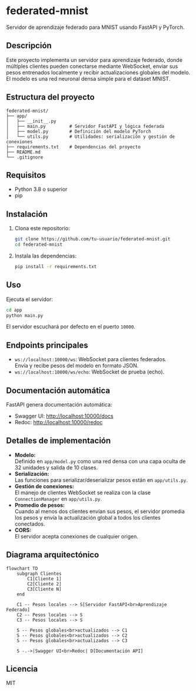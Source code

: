 # federated-mnist

Servidor de aprendizaje federado para MNIST usando FastAPI y PyTorch.

## Descripción

Este proyecto implementa un servidor para aprendizaje federado, donde múltiples clientes pueden conectarse mediante WebSocket, enviar sus pesos entrenados localmente y recibir actualizaciones globales del modelo. El modelo es una red neuronal densa simple para el dataset MNIST.

## Estructura del proyecto

```
federated-mnist/
├── app/
│   ├── __init__.py
│   ├── main.py         # Servidor FastAPI y lógica federada
│   ├── model.py        # Definición del modelo PyTorch
│   └── utils.py        # Utilidades: serialización y gestión de conexiones
├── requirements.txt    # Dependencias del proyecto
├── README.md
└── .gitignore
```

## Requisitos

- Python 3.8 o superior
- pip

## Instalación

1. Clona este repositorio:
   ```bash
   git clone https://github.com/tu-usuario/federated-mnist.git
   cd federated-mnist
   ```

2. Instala las dependencias:
   ```bash
   pip install -r requirements.txt
   ```

## Uso

Ejecuta el servidor:

```bash
cd app
python main.py
```

El servidor escuchará por defecto en el puerto `10000`.

## Endpoints principales

- `ws://localhost:10000/ws`: WebSocket para clientes federados.  
  Envía y recibe pesos del modelo en formato JSON.
- `ws://localhost:10000/ws/echo`: WebSocket de prueba (echo).

## Documentación automática

FastAPI genera documentación automática:
- Swagger UI: [http://localhost:10000/docs](http://localhost:10000/docs)
- Redoc: [http://localhost:10000/redoc](http://localhost:10000/redoc)

## Detalles de implementación

- **Modelo:**  
  Definido en `app/model.py` como una red densa con una capa oculta de 32 unidades y salida de 10 clases.
- **Serialización:**  
  Las funciones para serializar/deserializar pesos están en `app/utils.py`.
- **Gestión de conexiones:**  
  El manejo de clientes WebSocket se realiza con la clase `ConnectionManager` en `app/utils.py`.
- **Promedio de pesos:**  
  Cuando al menos dos clientes envían sus pesos, el servidor promedia los pesos y envía la actualización global a todos los clientes conectados.
- **CORS:**  
  El servidor acepta conexiones de cualquier origen.

## Diagrama arquitectónico

```mermaid
flowchart TD
    subgraph Clientes
        C1[Cliente 1]
        C2[Cliente 2]
        C3[Cliente N]
    end

    C1 -- Pesos locales --> S[Servidor FastAPI<br>Aprendizaje Federado]
    C2 -- Pesos locales --> S
    C3 -- Pesos locales --> S

    S -- Pesos globales<br>actualizados --> C1
    S -- Pesos globales<br>actualizados --> C2
    S -- Pesos globales<br>actualizados --> C3

    S -.->|Swagger UI<br>Redoc| D[Documentación API]
```

## Licencia

MIT